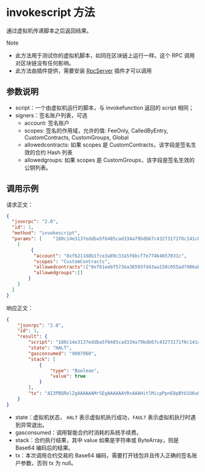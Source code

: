# invokescript 方法

通过虚拟机传递脚本之后返回结果。

> [!Note]
>
> - 此方法用于测试你的虚拟机脚本，如同在区块链上运行一样。这个 RPC 调用对区块链没有任何影响。
> - 此方法由插件提供，需要安装 [RpcServer](https://github.com/neo-project/neo-modules/releases) 插件才可以调用

## 参数说明

- script：一个由虚拟机运行的脚本，与 invokefunction 返回的 script 相同；
- signers：签名账户列表，可选
  * account: 签名账户
  * scopes: 签名的作用域，允许的值: FeeOnly, CalledByEntry, CustomContracts, CustomGroups, Global
  * allowedcontracts: 如果 scopes 是 CustomContracts，该字段是签名生效的合约 Hash 列表
  * allowedgroups: 如果 scopes 是 CustomGroups，该字段是签名生效的公钥列表。

## 调用示例

请求正文：

```json
{
  "jsonrpc": "2.0",
  "id": 1,
  "method": "invokescript",
  "params": [    "180c14e3137eddba5f6485cad334a79bdb67c43273171f0c141c0357464b777ecf6b5f3ac3893ace1f8b1621f613c00c087472616e736665720c14bcaf41d684c7d4ad6ee0d99da9707b9d1f0c8e6641627d5b52",
    [
         {
          "account": "0xf621168b1fce3a89c33a5f6bcf7e774b4657031c",
          "scopes": "CustomContracts",
          "allowedcontracts":["0xf61eebf573ea36593fd43aa150c055ad7906ab83","0x1f177332c467db9ba734d3ca85645fbadd7e13e3","0x70e2301955bf1e74cbb31d18c2f96972abadb328"],
          "allowedgroups":[]
        }
    ]
  ]
}
```

响应正文：

```json
{
    "jsonrpc": "2.0",
    "id": 1,
    "result": {
        "script": "180c14e3137eddba5f6485cad334a79bdb67c43273171f0c141c0357464b777ecf6b5f3ac3893ace1f8b1621f613c00c087472616e736665720c14bcaf41d684c7d4ad6ee0d99da9707b9d1f0c8e6641627d5b52",
        "state": "HALT",
        "gasconsumed": "9007960",
        "stack": [
            {
                "type": "Boolean",
                "value": true
            }
        ],
        "tx": "AI3PBQRolZgAAAAAAMrSEgAAAAAAtRcAAAHitlMicpPpnE8pBtU1U6u0pnLfhgEAWQwAARAnDBT6ifssFN8PWd3fBPblZRfys0qu6wwU4rZTInKT6ZxPKQbVNVOrtKZy34YUwB8MCHRyYW5zZmVyDBSDqwZ5rVXAUKE61D9ZNupz9ese9kFifVtSAUIMQB87UjubTE7Kb/fOe8Yu2QDUQJ6c5pL9LjcoFaNkEiJzLY5yd72jrsvVbVFNZ6ObWloAmLkjCgDXw9enkVtwVBMrEQwhAs7UMjl93ETtugMcC8O5M/KP3ZZ3eS17IObANt2qrPHiEQtBE43vrw=="
    }
}
```

- state：虚拟机状态， `HALT` 表示虚拟机执行成功，`FAULT` 表示虚拟机执行时遇到异常退出。
- gasconsumed：调用智能合约时消耗的系统手续费。
- stack：合约执行结果，其中 value 如果是字符串或 ByteArray，则是 Base64 编码后的结果。
- tx：本次调用合约交易的 Base64 编码，需要打开钱包并且传入正确的签名账户参数，否则 tx 为 null。
